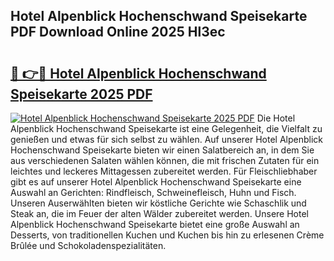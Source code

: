 ## Hotel Alpenblick Hochenschwand Speisekarte PDF Download Online 2025 Hl3ec

# <h2><a href="http://gc971ks.nevu.top/?p=Hotel+Alpenblick+Hochenschwand+Speisekarte">🔗 👉🔴 Hotel Alpenblick Hochenschwand Speisekarte 2025 PDF</a></h2>

[![Hotel Alpenblick Hochenschwand Speisekarte 2025 PDF](https://i.imgur.com/dBaPXMq.png)](http://gc971ks.nevu.top/?p=Hotel+Alpenblick+Hochenschwand+Speisekarte)
Die Hotel Alpenblick Hochenschwand Speisekarte ist eine Gelegenheit, die Vielfalt zu genießen und etwas für sich selbst zu wählen. Auf unserer Hotel Alpenblick Hochenschwand Speisekarte bieten wir einen Salatbereich an, in dem Sie aus verschiedenen Salaten wählen können, die mit frischen Zutaten für ein leichtes und leckeres Mittagessen zubereitet werden. Für Fleischliebhaber gibt es auf unserer Hotel Alpenblick Hochenschwand Speisekarte eine Auswahl an Gerichten: Rindfleisch, Schweinefleisch, Huhn und Fisch. Unseren Auserwählten bieten wir köstliche Gerichte wie Schaschlik und Steak an, die im Feuer der alten Wälder zubereitet werden. Unsere Hotel Alpenblick Hochenschwand Speisekarte bietet eine große Auswahl an Desserts, von traditionellen Kuchen und Kuchen bis hin zu erlesenen Crème Brûlée und Schokoladenspezialitäten.
